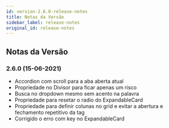```yaml
---
id: version-2.6.0-release-notes
title: Notas da Versão
sidebar_label: release-notes
original_id: release-notes
---
```


## Notas da Versão

### 2.6.0 (15-06-2021)

- Accordion com scroll para a aba aberta atual
- Propriedade no Divisor para ficar apenas um risco
- Busca no dropdown mesmo sem acento na palavra
- Propriedade para resetar o radio do ExpandableCard
- Propriedade para definir colunas no grid e evitar a abertura e fechamento repetitivo da tag
- Corrigido o erro com key no ExpandableCard
